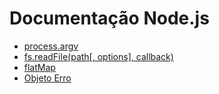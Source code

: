 # Documentação Node.js

- [process.argv](https://nodejs.org/api/process.html#processargv)
- [fs.readFile(path[, options], callback)](https://nodejs.org/api/fs.html#fsreadfilepath-options-callback)
- [flatMap](https://developer.mozilla.org/pt-BR/docs/Web/JavaScript/Reference/Global_Objects/Array/flatMap)
- [Objeto Erro](https://developer.mozilla.org/en-US/docs/Web/JavaScript/Reference/Global_Objects/Error)
